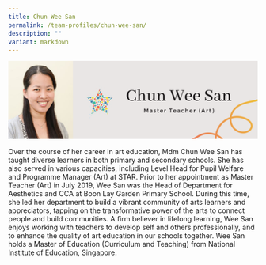 ```yaml
---
title: Chun Wee San
permalink: /team-profiles/chun-wee-san/
description: ""
variant: markdown
---
```

![](/images/Profile%20Pictures/8.png)

Over the course of her career in art education, Mdm Chun Wee San has taught diverse learners in both primary and secondary schools. She has also served in various capacities, including Level Head for Pupil Welfare and Programme Manager (Art) at STAR. Prior to her appointment as Master Teacher (Art) in July 2019, Wee San was the Head of Department for Aesthetics and CCA at Boon Lay Garden Primary School. During this time, she led her department to build a vibrant community of arts learners and appreciators, tapping on the transformative power of the arts to connect people and build communities. A firm believer in lifelong learning, Wee San enjoys working with teachers to develop self and others professionally, and to enhance the quality of art education in our schools together. Wee San holds a Master of Education (Curriculum and Teaching) from National Institute of Education, Singapore.